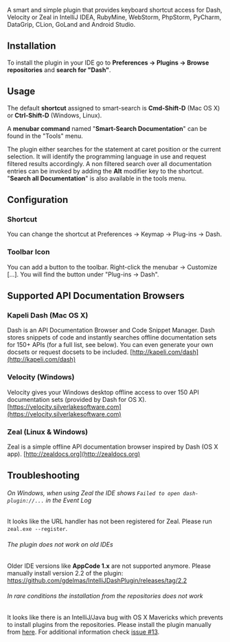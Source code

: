 A smart and simple plugin that provides keyboard shortcut access for Dash, Velocity or Zeal in IntelliJ IDEA, RubyMine, WebStorm, PhpStorm, PyCharm, DataGrip, CLion, GoLand and Android Studio.

## Installation
To install the plugin in your IDE go to **Preferences -> Plugins -> Browse repositories** and **search for "Dash"**.

## Usage
The default **shortcut** assigned to smart-search is **Cmd-Shift-D** (Mac OS X) or **Ctrl-Shift-D** (Windows, Linux).


A **menubar command** named "**Smart-Search Documentation**" can be found in the "Tools" menu.


The plugin either searches for the statement at caret position or the current selection. It will identify the programming language in use and request filtered results accordingly. A non filtered search over all documentation entries can be invoked by adding the **Alt** modifier key to the shortcut. "**Search all Documentation**" is also available in the tools menu. 

## Configuration
### Shortcut
You can change the shortcut at Preferences -> Keymap -> Plug-ins -> Dash.

### Toolbar Icon
You can add a button to the toolbar. Right-click the menubar -> Customize […]. You will find the button under "Plug-ins -> Dash".

## Supported API Documentation Browsers
### Kapeli Dash (Mac OS X)
Dash is an API Documentation Browser and Code Snippet Manager. Dash stores snippets of code and instantly searches offline documentation sets for 150+ APIs (for a full list, see below). You can even generate your own docsets or request docsets to be included.
[http://kapeli.com/dash](http://kapeli.com/dash)

### Velocity (Windows)
Velocity gives your Windows desktop offline access to over 150 API documentation sets (provided by Dash for OS X).
[https://velocity.silverlakesoftware.com](https://velocity.silverlakesoftware.com)

### Zeal (Linux & Windows)
Zeal is a simple offline API documentation browser inspired by Dash (OS X app).
[http://zealdocs.org](http://zealdocs.org)


## Troubleshooting
###### On Windows, when using Zeal the IDE shows `Failed to open dash-plugin://...` in the Event Log
It looks like the URL handler has not been registered for Zeal. Please run `zeal.exe --register`.

###### The plugin does not work on old IDEs
Older IDE versions like **AppCode 1.x** are not supported anymore. Please manually install version 2.2 of the plugin: https://github.com/gdelmas/IntelliJDashPlugin/releases/tag/2.2

###### In rare conditions the installation from the repositories does not work
It looks like there is an IntelliJ/Java bug with OS X Mavericks which prevents to install plugins from the repositories. Please install the plugin manually from [here](https://github.com/gdelmas/IntelliJDashPlugin/releases). For additional information check [issue #13](https://github.com/gdelmas/IntelliJDashPlugin/issues/13).
